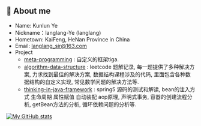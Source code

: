 ## 🐰 About me

- Name: Kunlun Ye
- Nickname：langlang-Ye (langlang)
- Hometown: KaiFeng, HeNan Province in China
- Email: langlang_sir@163.com
- Project
    - [meta-programming](https://github.com/langlang-ye/meta-programming) : 自定义的框架tiga.
    - [algorithm-data-structure](https://github.com/langlang-ye/algorithm-data-structure) : leetcode 题解记录, 每一题提供了多种解决方案, 力求找到最佳的解决方案, 数据结构课程涉及的代码, 里面包含各种数据结构的自定义实现, 常见数学问题的解决方法等.  
    - [thinking-in-java-framework](https://github.com/langlang-ye/thinking-in-java-framework) : spring5 源码的测试和解读, bean的注入方式 生命周期 属性赋值 自动装配 aop原理, 声明式事务, 容器的创建流程分析, getBean方法的分析, 循环依赖问题的分析等.


[![My GitHub stats](https://github-readme-stats.vercel.app/api?username=langlang-ye&show_icons=true&count_private=false&theme=cobalt)](https://github.com/anuraghazra/github-readme-stats)
